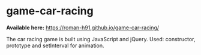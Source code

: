 # game-car-racing
**Available here:** https://roman-h91.github.io/game-car-racing/

The car racing game is built using JavaScript and jQuery. Used: constructor, prototype and setInterval for animation.
